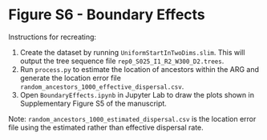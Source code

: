 # Figure S6 - Boundary Effects

Instructions for recreating:

1) Create the dataset by running `UniformStartInTwoDims.slim`. This will output the tree sequence file `rep0_S025_I1_R2_W300_D2.trees`.
2) Run `process.py` to estimate the location of ancestors within the ARG and generate the location error file `random_ancestors_1000_effective_dispersal.csv`.
3) Open `BoundaryEffects.ipynb` in Jupyter Lab to draw the plots shown in Supplementary Figure S5 of the manuscript.

Note: `random_ancestors_1000_estimated_dispersal.csv` is the location error file using the estimated rather than effective dispersal rate.